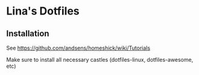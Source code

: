 Lina's Dotfiles
==

Installation
--
See https://github.com/andsens/homeshick/wiki/Tutorials

Make sure to install all necessary castles (dotfiles-linux, dotfiles-awesome, etc)
